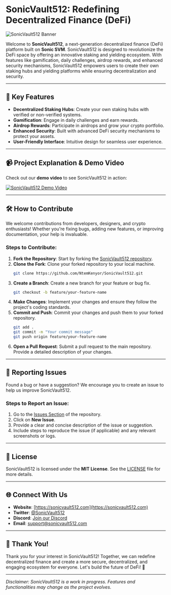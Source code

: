 # SonicVault512: Redefining Decentralized Finance (DeFi)

![SonicVault512 Banner](https://roynek.com/sonicvault512/frontend/src/logo.webp)

Welcome to **SonicVault512**, a next-generation decentralized finance (DeFi) platform built on **Sonic SVM**. SonicVault512 is designed to revolutionize the DeFi space by offering an innovative staking and yielding ecosystem. With features like gamification, daily challenges, airdrop rewards, and enhanced security mechanisms, SonicVault512 empowers users to create their own staking hubs and yielding platforms while ensuring decentralization and security.

---

## 🚀 Key Features

- **Decentralized Staking Hubs**: Create your own staking hubs with verified or non-verified systems.
- **Gamification**: Engage in daily challenges and earn rewards.
- **Airdrop Rewards**: Participate in airdrops and grow your crypto portfolio.
- **Enhanced Security**: Built with advanced DeFi security mechanisms to protect your assets.
- **User-Friendly Interface**: Intuitive design for seamless user experience.

---

## 📹 Project Explanation & Demo Video

Check out our **demo video** to see SonicVault512 in action:

[![SonicVault512 Demo Video](https://via.placeholder.com/800x450)](https://www.youtube.com/watch?v=your-video-id)

---

## 🛠️ How to Contribute

We welcome contributions from developers, designers, and crypto enthusiasts! Whether you're fixing bugs, adding new features, or improving documentation, your help is invaluable.

### Steps to Contribute:
1. **Fork the Repository**: Start by forking the [SonicVault512 repository](https://github.com/NtemKenyor/SonicVault512).
2. **Clone the Fork**: Clone your forked repository to your local machine.
   ```bash
   git clone https://github.com/NtemKenyor/SonicVault512.git
   ```
3. **Create a Branch**: Create a new branch for your feature or bug fix.
   ```bash
   git checkout -b feature/your-feature-name
   ```
4. **Make Changes**: Implement your changes and ensure they follow the project's coding standards.
5. **Commit and Push**: Commit your changes and push them to your forked repository.
   ```bash
   git add .
   git commit -m "Your commit message"
   git push origin feature/your-feature-name
   ```
6. **Open a Pull Request**: Submit a pull request to the main repository. Provide a detailed description of your changes.

---

## 🐛 Reporting Issues

Found a bug or have a suggestion? We encourage you to create an issue to help us improve SonicVault512.

### Steps to Report an Issue:
1. Go to the [Issues Section](https://github.com/NtemKenyor/SonicVault512/issues) of the repository.
2. Click on **New Issue**.
3. Provide a clear and concise description of the issue or suggestion.
4. Include steps to reproduce the issue (if applicable) and any relevant screenshots or logs.

---

## 📜 License

SonicVault512 is licensed under the **MIT License**. See the [LICENSE](LICENSE) file for more details.

---

## 🌐 Connect With Us

- **Website**: [https://sonicvault512.com](https://sonicvault512.com)
- **Twitter**: [@SonicVault512](https://twitter.com/SonicVault512)
- **Discord**: [Join our Discord](https://discord.gg/your-invite-link)
- **Email**: support@sonicvault512.com

---

## 🙏 Thank You!

Thank you for your interest in SonicVault512! Together, we can redefine decentralized finance and create a more secure, decentralized, and engaging ecosystem for everyone. Let's build the future of DeFi! 🚀

---

*Disclaimer: SonicVault512 is a work in progress. Features and functionalities may change as the project evolves.*